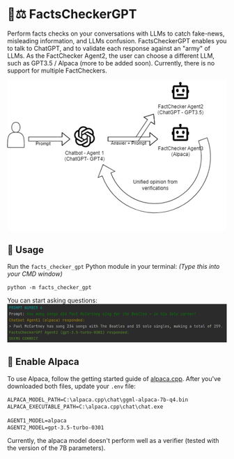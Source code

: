 # 🦙⚖️ FactsCheckerGPT

Perform facts checks on your conversations with LLMs to catch fake-news, misleading information, and LLMs confusion.
FactsCheckerGPT enables you to talk to ChatGPT, and to validate each response against an "army" of LLMs.
As the FactChecker Agent2, the user can choose a different LLM, such as GPT3.5 / Alpaca (more to be added soon).
Currently, there is no support for multiple FactCheckers.

<img src="docs/images/facts-checker-gpt_.drawio.png" width="850">

## 🔧 Usage

Run the `facts_checker_gpt` Python module in your terminal:
   _(Type this into your CMD window)_

```
python -m facts_checker_gpt
```

You can start asking questions:
![usage-example.png](docs%2Fimages%2Fusage-example.png)

## 🦙 Enable Alpaca

To use Alpaca, follow the getting started guide of [alpaca.cpp](https://github.com/antimatter15/alpaca.cpp#get-started-7b).
After you've downloaded both files, update your `.env` file:
```env
ALPACA_MODEL_PATH=C:\alpaca.cpp\chat\ggml-alpaca-7b-q4.bin
ALPACA_EXECUTABLE_PATH=C:\alpaca.cpp\chat\chat.exe

AGENT1_MODEL=alpaca
AGENT2_MODEL=gpt-3.5-turbo-0301
```

Currently, the alpaca model doesn't perform well as a verifier (tested with the version of the 7B parameters).
